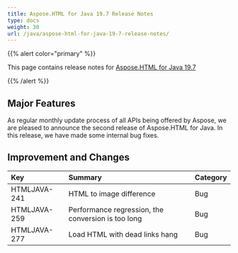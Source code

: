 ```yaml
---
title: Aspose.HTML for Java 19.7 Release Notes
type: docs
weight: 30
url: /java/aspose-html-for-java-19-7-release-notes/
---
```


{{% alert color="primary" %}} 

This page contains release notes for [Aspose.HTML for Java 19.7](https://repository.aspose.com/webapp/#/artifacts/browse/tree/General/repo/com/aspose/aspose-html/19.7)

{{% /alert %}} 
## **Major Features** ## 
As regular monthly update process of all APIs being offered by Aspose, we are pleased to announce the second release of Aspose.HTML for Java. In this release, we have made some internal bug fixes.
## **Improvement and Changes** ## 

|**Key**|**Summary**|**Category**|
| :- | :- | :- |
|HTMLJAVA-241|HTML to image difference|Bug|
|HTMLJAVA-259|Performance regression, the conversion is too long|Bug|
|HTMLJAVA-277|Load HTML with dead links hang|Bug|

